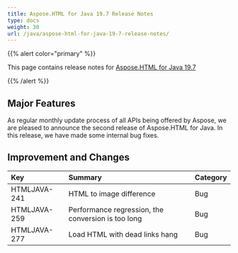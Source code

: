 ```yaml
---
title: Aspose.HTML for Java 19.7 Release Notes
type: docs
weight: 30
url: /java/aspose-html-for-java-19-7-release-notes/
---
```


{{% alert color="primary" %}} 

This page contains release notes for [Aspose.HTML for Java 19.7](https://repository.aspose.com/webapp/#/artifacts/browse/tree/General/repo/com/aspose/aspose-html/19.7)

{{% /alert %}} 
## **Major Features** ## 
As regular monthly update process of all APIs being offered by Aspose, we are pleased to announce the second release of Aspose.HTML for Java. In this release, we have made some internal bug fixes.
## **Improvement and Changes** ## 

|**Key**|**Summary**|**Category**|
| :- | :- | :- |
|HTMLJAVA-241|HTML to image difference|Bug|
|HTMLJAVA-259|Performance regression, the conversion is too long|Bug|
|HTMLJAVA-277|Load HTML with dead links hang|Bug|

